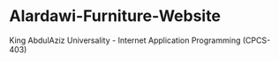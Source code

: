 # Alardawi-Furniture-Website
King AbdulAziz Universality - Internet Application Programming (CPCS-403)
